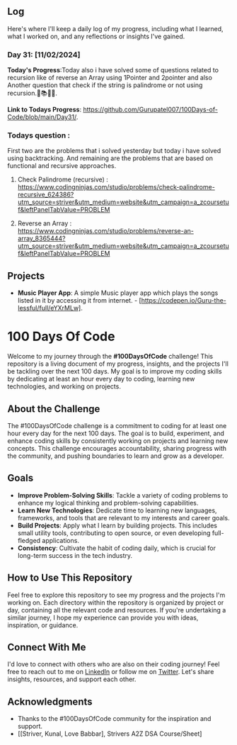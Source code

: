 ## Log

Here's where I'll keep a daily log of my progress, including what I learned, what I worked on, and any reflections or insights I've gained.

### Day 31: [11/02/2024]

**Today's Progress**:Today also i have solved some of questions related to recursion like of reverse an Array using 1Pointer and 2pointer and also Another question that check if the string is palindrome or not using recursion.🚀📚👨‍💻.

<!-- **Thoughts**: Recursion is a one of crazy thing but if not correctly implemented it can cause memory problems 🌟. -->

**Link to Todays Progress**: https://github.com/Gurupatel007/100Days-of-Code/blob/main/Day31/.

### Todays question : 

First two are the problems that i solved yesterday but today i have solved using backtracking. And remaining are the problems that are based on functional and recursive approaches.                      

1. Check Palindrome (recursive) : https://www.codingninjas.com/studio/problems/check-palindrome-recursive_624386?utm_source=striver&utm_medium=website&utm_campaign=a_zcoursetuf&leftPanelTabValue=PROBLEM

2. Reverse an Array : https://www.codingninjas.com/studio/problems/reverse-an-array_8365444?utm_source=striver&utm_medium=website&utm_campaign=a_zcoursetuf&leftPanelTabValue=PROBLEM

## Projects

- **Music Player App**: A simple Music player app which plays the songs listed in it by accessing it from internet. - [https://codepen.io/Guru-the-lessful/full/eYXrMLw].

# 100 Days Of Code

Welcome to my journey through the **#100DaysOfCode** challenge! This repository is a living document of my progress, insights, and the projects I'll be tackling over the next 100 days. My goal is to improve my coding skills by dedicating at least an hour every day to coding, learning new technologies, and working on projects.

## About the Challenge

The #100DaysOfCode challenge is a commitment to coding for at least one hour every day for the next 100 days. The goal is to build, experiment, and enhance coding skills by consistently working on projects and learning new concepts. This challenge encourages accountability, sharing progress with the community, and pushing boundaries to learn and grow as a developer.

## Goals

- **Improve Problem-Solving Skills**: Tackle a variety of coding problems to enhance my logical thinking and problem-solving capabilities.
- **Learn New Technologies**: Dedicate time to learning new languages, frameworks, and tools that are relevant to my interests and career goals.
- **Build Projects**: Apply what I learn by building projects. This includes small utility tools, contributing to open source, or even developing full-fledged applications.
- **Consistency**: Cultivate the habit of coding daily, which is crucial for long-term success in the tech industry.

## How to Use This Repository

Feel free to explore this repository to see my progress and the projects I'm working on. Each directory within the repository is organized by project or day, containing all the relevant code and resources. If you're undertaking a similar journey, I hope my experience can provide you with ideas, inspiration, or guidance.

## Connect With Me

I'd love to connect with others who are also on their coding journey! Feel free to reach out to me on [LinkedIn](www.linkedin.com/in/guru-patel-42423b219) or follow me on [Twitter](https://twitter.com/Gurupat11727321). Let's share insights, resources, and support each other.

## Acknowledgments

- Thanks to the #100DaysOfCode community for the inspiration and support.
- [[Striver, Kunal, Love Babbar], Strivers A2Z DSA Course/Sheet]
